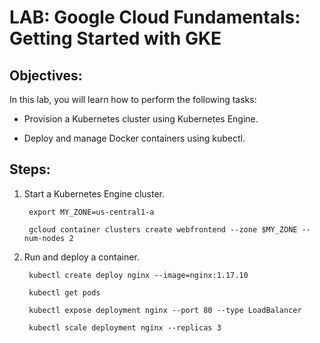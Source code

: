 # LAB: Google Cloud Fundamentals: Getting Started with GKE

## Objectives:

In this lab, you will learn how to perform the following tasks:

  - Provision a Kubernetes cluster using Kubernetes Engine.

  - Deploy and manage Docker containers using kubectl.


## Steps:

1. Start a Kubernetes Engine cluster.

        export MY_ZONE=us-central1-a

        gcloud container clusters create webfrontend --zone $MY_ZONE --num-nodes 2




2. Run and deploy a container.

        kubectl create deploy nginx --image=nginx:1.17.10

        kubectl get pods

        kubectl expose deployment nginx --port 80 --type LoadBalancer

        kubectl scale deployment nginx --replicas 3
